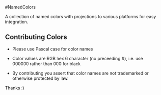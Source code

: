 #NamedColors

A collection of named colors with projections to various platforms for easy integration.

## Contributing Colors

* Please use Pascal case for color names

* Color values are RGB hex 6 character (no preceeding #), i.e. use 000000 rather than 000 for black

* By contributing you assert that color names are not trademarked or otherwise protected by law.

Thanks :)